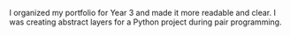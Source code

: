 I organized my portfolio for Year 3 and made it more readable and clear.
I was creating abstract layers for a Python project during pair programming.